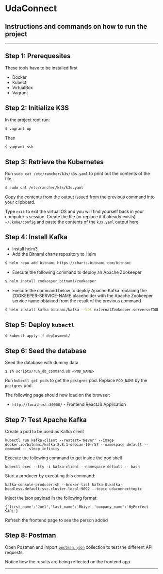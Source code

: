 # UdaConnect

## Instructions and commands on how to run the project

---

## Step 1: Prerequesites
These tools have to be installed first
* Docker
* Kubectl
* VirtualBox
* Vagrant

## Step 2: Initialize K3S
In the project root run:
```bash
$ vagrant up
```
Then
```bash
$ vagrant ssh
```

## Step 3: Retrieve the Kubernetes 
Run `sudo cat /etc/rancher/k3s/k3s.yaml` to print out the contents of the file.

```bash
$ sudo cat /etc/rancher/k3s/k3s.yaml
```
Copy the contents from the output issued from the previous command into your clipboard.

Type `exit` to exit the virtual OS and you will find yourself back in your computer's session. Create the file (or replace if it already exists) `~/.kube/config` and paste the contents of the `k3s.yaml` output here.

## Step 4: Install Kafka
* Install helm3
* Add the Bitnami charts repository to Helm
```bash
$ helm repo add bitnami https://charts.bitnami.com/bitnami
```
* Execute the following command to deploy an Apache Zookeeper
```bash
$ helm install zookeeper bitnami/zookeeper
```
* Execute the command below to deploy Apache Kafka replacing the ZOOKEEPER-SERVICE-NAME placeholder with the Apache Zookeeper service name obtained from the result of the previous command
```bash
$ helm install kafka bitnami/kafka --set externalZookeeper.servers=ZOOKEEPER-SERVICE-NAME
```

## Step 5: Deploy `kubectl`
```
$ kubectl apply -f deployment/
```

## Step 6: Seed the database
Seed the database with dummy data
```
$ sh scripts/run_db_command.sh <POD_NAME>
```

Run `kubectl get pods` to get the `postgres` pod.
Replace `POD_NAME` by the `postgres` pod.

The following page should now load on the browser:
* `http://localhost:30000/` - Frontend ReactJS Application

## Step 7: Test Apache Kafka
Create a pod to be used as Kafka client

```
kubectl run kafka-client --restart='Never' --image docker.io/bitnami/kafka:2.8.1-debian-10-r57 --namespace default --command -- sleep infinity
```
Execute the following command to get inside the pod shell
```
kubectl exec --tty -i kafka-client --namespace default -- bash
```
Start a producer by executing this command:
```
kafka-console-producer.sh --broker-list kafka-0.kafka-headless.default.svc.cluster.local:9092 --topic udaconnecttopic
```

Inject the json payload in the following format:
```
{'first_name':'Joel','last_name':'Mbiye','company_name':'HyPerfect SARL'}
```

Refresh the frontend page to see the person added

## Step 8: Postman
Open Postman and import [`postman.json`](docs/postman.json) collection to test the different API requests.

Notice how the results are being reflected on the frontend app.

---

